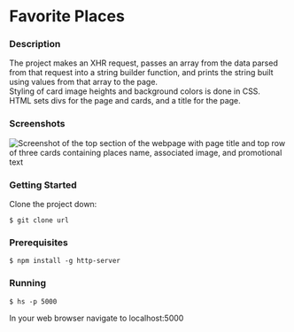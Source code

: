 # Favorite Places  
### Description  
The project makes an XHR request, passes an array from the data parsed from that request into a string builder function, and prints the string built using values from that array to the page.  
Styling of card image heights and background colors is done in CSS.  
HTML sets divs for the page and cards, and a title for the page.  

### Screenshots  
![Screenshot of the top section of the webpage with page title and top row of three cards containing places name, associated image, and promotional text]()  
### Getting Started  
Clone the project down:  
```  
$ git clone url  
```  
### Prerequisites  
```  
$ npm install -g http-server  
```  
### Running  
```  
$ hs -p 5000  
```  
In your web browser navigate to localhost:5000
